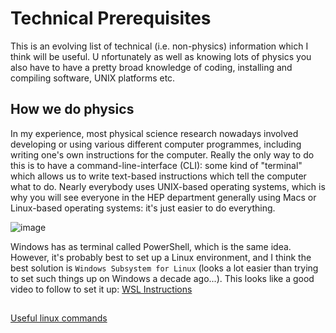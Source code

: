 # Technical Prerequisites

This is an evolving list of technical (i.e. non-physics) information which I think will be useful. U
nfortunately as well as knowing lots of physics you also have to have a pretty broad knowledge of coding, installing and compiling software, UNIX platforms etc.

## How we do physics
In my experience, most physical science research nowadays involved developing or using various different computer programmes, including writing one's own instructions for the computer.
Really the only way to do this is to have a command-line-interface (CLI): some kind of "terminal" which allows us to write text-based instructions which tell the computer what to do.
Nearly everybody uses UNIX-based operating systems, which is why you will see everyone in the HEP department generally using Macs or Linux-based operating systems: it's just easier to do everything.

![image](https://github.com/els285/SummerProjects24/assets/68130081/9e372e87-3d32-4361-8f24-1223dbb788e4=250x)


Windows has as terminal called PowerShell, which is the same idea.
However, it's probably best to set up a Linux environment, and I think the best solution is `Windows Subsystem for Linux` (looks a lot easier than trying to set such things up on Windows a decade ago...). 
This looks like a good video to follow to set it up: [WSL Instructions](https://www.youtube.com/watch?v=qYlgUDKKK5A)


## 

[Useful linux commands](https://www.hostinger.co.uk/tutorials/linux-commands)
